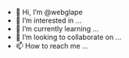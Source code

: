 - 👋 Hi, I’m @webglape
- 👀 I’m interested in ...
- 🌱 I’m currently learning ...
- 💞️ I’m looking to collaborate on ...
- 📫 How to reach me ...

<!---
webglape/webglape is a ✨ special ✨ repository because its `README.md` (this file) appears on your GitHub profile.
You can click the Preview link to take a look at your changes.
--->
